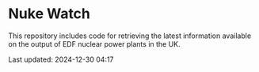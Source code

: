 # Nuke Watch

This repository includes code for retrieving the latest information available on the output of EDF nuclear power plants in the UK.

Last updated: 2024-12-30 04:17